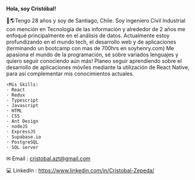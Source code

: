 **Hola, soy Cristóbal!**

🗿🌎Tengo 28 años y soy de Santiago, Chile. Soy ingeniero Civil Industrial con mención en Tecnología de las información y alrededor de 2 años me enfoqué principalmente en el análisis de datos. 
Actualmente estoy profundizando en el mundo tech, el desarrollo web y de aplicaciones (terminando un bootcamp con mas de 700hrs en soyhenry.com)
Me apasiona el mundo de la programación, sé sobre variados lenguajes y quiero seguir conociendo aún más! 
Planeo seguir aprendiendo sobre el desarrollo de aplicaciones móviles mediante la utilización de React Native, para así complementar mis conocimientos actuales.
```
⚡Mis Skills: 
· React
· Redux
· Typescript
· Javascript  
· HTML
· CSS
· Ant Design
· nodeJS
· ExpressJS
· Supabase.io
· PostgreSQL
· SQL server
```

✉ Email : cristobal.azt@gmail.com

💻 LinkedIn : https://www.linkedin.com/in/Cristobal-Zepeda/
